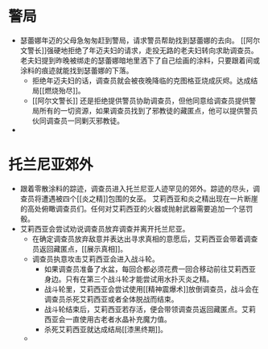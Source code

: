 # 警局
- 瑟蕾娜年迈的父母急匆匆赶到警局，请求警员帮助找到瑟蕾娜的去向。
  [[阿尔文警长]]强硬地拒绝了年迈夫妇的请求，走投无路的老夫妇转向求助调查员。
  老夫妇提到昨晚被绑走的瑟蕾娜暗地里洒下了自己绘画的涂料，只要跟着间或涂料的痕迹就能找到瑟蕾娜的下落。
	- 拒绝年迈夫妇的话，调查员就会被夜晚降临的克图格亚烧成灰烬。达成结局[[燃烧殆尽]]。
	- [[阿尔文警长]] 还是拒绝提供警员协助调查员，但他同意给调查员提供警局所有的一切资源，如果调查员找到了邪教徒的藏匿点，他可以提供警员伙同调查员一同剿灭邪教徒。
-
# 托兰尼亚郊外
- 跟着零散涂料的踪迹，调查员进入托兰尼亚人迹罕见的郊外。踪迹的尽头，调查员将遭遇被四个[[炎之精]]包围的女巫。 艾莉西亚和炎之精出现在一片断崖的高处俯瞰调查员们。任何对艾莉西亚的火器或抛射武器需要追加一个惩罚骰。
- 艾莉西亚会尝试劝说调查员放弃调查并离开托兰尼亚。
	- 在确定调查员放弃敌意并表达出寻求真相的意愿后，艾莉西亚会带着调查员返回藏匿点，[[展示真相]]。
	- 调查员执意攻击艾莉西亚会进入战斗轮。
		- 如果调查员准备了水盆，每回合都必须花费一回合移动前往艾莉西亚身边。只有在第三个战斗轮才能尝试用水扑灭炎之精。
		- 战斗轮里，艾莉西亚会尝试使用[[精神震爆术]]放倒调查员，战斗会在调查员杀死艾莉西亚或者全体脱战而结束。
		- 战斗轮结束后，艾莉西亚若存活，便会带领调查员返回藏匿点。艾莉西亚会一直使用古老者水晶补充魔力值。
		- 杀死艾莉西亚就达成结局[[漆黑终期]]。
	-